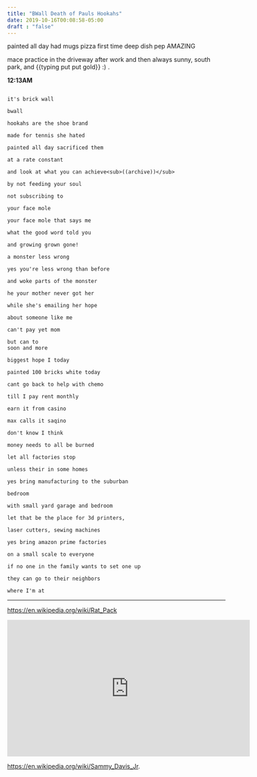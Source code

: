 ```yaml
---
title: "BWall Death of Pauls Hookahs"
date: 2019-10-16T00:08:58-05:00
draft : "false"
---
```


painted all day had mugs pizza first time deep dish pep AMAZING

mace practice in the driveway after work and then always sunny, south park, and {{typing put put gold}} :) .

**12:13AM**

```

it's brick wall

bwall

hookahs are the shoe brand

made for tennis she hated

painted all day sacrificed them

at a rate constant

and look at what you can achieve<sub>((archive))</sub>

by not feeding your soul

not subscribing to

your face mole

your face mole that says me

what the good word told you

and growing grown gone!

a monster less wrong

yes you're less wrong than before

and woke parts of the monster

he your mother never got her

while she's emailing her hope

about someone like me

can't pay yet mom

but can to
soon and more

biggest hope I today

painted 100 bricks white today

cant go back to help with chemo

till I pay rent monthly

earn it from casino

max calls it saqino

don't know I think

money needs to all be burned

let all factories stop

unless their in some homes

yes bring manufacturing to the suburban

bedroom

with small yard garage and bedroom

let that be the place for 3d printers,

laser cutters, sewing machines

yes bring amazon prime factories

on a small scale to everyone

if no one in the family wants to set one up

they can go to their neighbors

where I'm at
```
___

https://en.wikipedia.org/wiki/Rat_Pack

<iframe width="560" height="315" src="https://www.youtube.com/embed/wiEcL372LD0" frameborder="0" allow="accelerometer; autoplay; encrypted-media; gyroscope; picture-in-picture" allowfullscreen></iframe>

https://en.wikipedia.org/wiki/Sammy_Davis_Jr.

